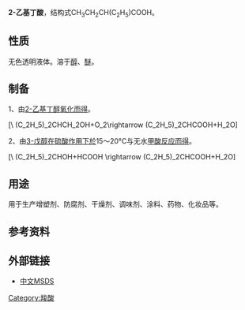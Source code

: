 **2-乙基丁酸**，结构式CH<sub>3</sub>CH<sub>2</sub>CH(C<sub>2</sub>H<sub>5</sub>)COOH。

## 性质

无色透明液体。溶于[醇](../Page/醇.md "wikilink")、[醚](../Page/醚.md "wikilink")。

## 制备

1、由[2-乙基丁醇](https://zh.wikipedia.org/wiki/2-乙基丁醇 "wikilink")[氧化而得](https://zh.wikipedia.org/wiki/氧化 "wikilink")。

\[\ (C_2H_5)_2CHCH_2OH+O_2\rightarrow (C_2H_5)_2CHCOOH+H_2O\]

2、由[3-戊醇在](../Page/3-戊醇.md "wikilink")[硫酸作用下於](../Page/硫酸.md "wikilink")15～20°C与无水[甲酸反应而得](../Page/甲酸.md "wikilink")。

\[\ (C_2H_5)_2CHOH+HCOOH \rightarrow (C_2H_5)_2CHCOOH+H_2O\]

## 用途

用于生产增塑剂、防腐剂、干燥剂、调味剂、涂料、药物、化妆品等。

## 参考资料

## 外部链接

  - [中文MSDS](http://www.chemicalbook.com/ProductMSDSDetailCB8436250.htm)

[Category:羧酸](https://zh.wikipedia.org/wiki/Category:羧酸 "wikilink")